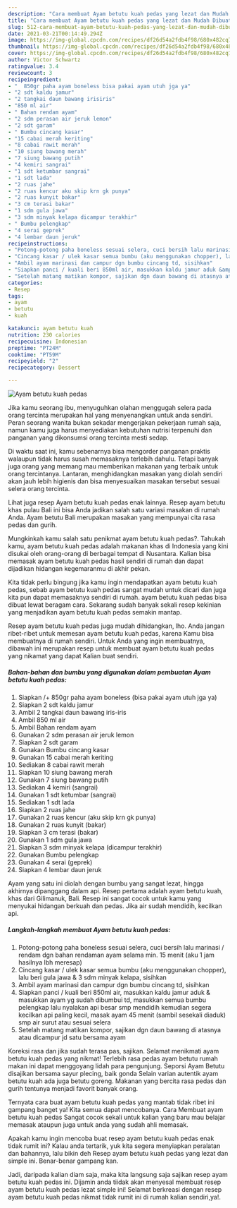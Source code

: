 ```yaml
---
description: "Cara membuat Ayam betutu kuah pedas yang lezat dan Mudah Dibuat"
title: "Cara membuat Ayam betutu kuah pedas yang lezat dan Mudah Dibuat"
slug: 512-cara-membuat-ayam-betutu-kuah-pedas-yang-lezat-dan-mudah-dibuat
date: 2021-03-21T00:14:49.294Z
image: https://img-global.cpcdn.com/recipes/df26d54a2fdb4f98/680x482cq70/ayam-betutu-kuah-pedas-foto-resep-utama.jpg
thumbnail: https://img-global.cpcdn.com/recipes/df26d54a2fdb4f98/680x482cq70/ayam-betutu-kuah-pedas-foto-resep-utama.jpg
cover: https://img-global.cpcdn.com/recipes/df26d54a2fdb4f98/680x482cq70/ayam-betutu-kuah-pedas-foto-resep-utama.jpg
author: Victor Schwartz
ratingvalue: 3.4
reviewcount: 3
recipeingredient:
- "  850gr paha ayam boneless bisa pakai ayam utuh jga ya"
- "2 sdt kaldu jamur"
- "2 tangkai daun bawang irisiris"
- "850 ml air"
- " Bahan rendam ayam"
- "2 sdm perasan air jeruk lemon"
- "2 sdt garam"
- " Bumbu cincang kasar"
- "15 cabai merah keriting"
- "8 cabai rawit merah"
- "10 siung bawang merah"
- "7 siung bawang putih"
- "4 kemiri sangrai"
- "1 sdt ketumbar sangrai"
- "1 sdt lada"
- "2 ruas jahe"
- "2 ruas kencur aku skip krn gk punya"
- "2 ruas kunyit bakar"
- "3 cm terasi bakar"
- "1 sdm gula jawa"
- "3 sdm minyak kelapa dicampur terakhir"
- " Bumbu pelengkap"
- "4 serai geprek"
- "4 lembar daun jeruk"
recipeinstructions:
- "Potong-potong paha boneless sesuai selera, cuci bersih lalu marinasi / rendam dgn bahan rendaman ayam selama min. 15 menit (aku 1 jam hasilnya lbh meresap)"
- "Cincang kasar / ulek kasar semua bumbu (aku menggunakan chopper), lalu beri gula jawa &amp; 3 sdm minyak kelapa, sisihkan"
- "Ambil ayam marinasi dan campur dgn bumbu cincang td, sisihkan"
- "Siapkan panci / kuali beri 850ml air, masukkan kaldu jamur aduk &amp; masukkan ayam yg sudah dibumbui td, masukkan semua bumbu pelengkap lalu nyalakan api besar smp mendidih kemudian segera kecilkan api paling kecil, masak ayam 45 menit (sambil sesekali diaduk) smp air surut atau sesuai selera"
- "Setelah matang matikan kompor, sajikan dgn daun bawang di atasnya atau dicampur jd satu bersama ayam"
categories:
- Resep
tags:
- ayam
- betutu
- kuah

katakunci: ayam betutu kuah 
nutrition: 230 calories
recipecuisine: Indonesian
preptime: "PT24M"
cooktime: "PT59M"
recipeyield: "2"
recipecategory: Dessert

---
```



![Ayam betutu kuah pedas](https://img-global.cpcdn.com/recipes/df26d54a2fdb4f98/680x482cq70/ayam-betutu-kuah-pedas-foto-resep-utama.jpg)

Jika kamu seorang ibu, menyuguhkan olahan menggugah selera pada orang tercinta merupakan hal yang menyenangkan untuk anda sendiri. Peran seorang  wanita bukan sekadar mengerjakan pekerjaan rumah saja, namun kamu juga harus menyediakan kebutuhan nutrisi terpenuhi dan panganan yang dikonsumsi orang tercinta mesti sedap.

Di waktu  saat ini, kamu sebenarnya bisa mengorder panganan praktis walaupun tidak harus susah memasaknya terlebih dahulu. Tetapi banyak juga orang yang memang mau memberikan makanan yang terbaik untuk orang tercintanya. Lantaran, menghidangkan masakan yang diolah sendiri akan jauh lebih higienis dan bisa menyesuaikan masakan tersebut sesuai selera orang tercinta. 

Lihat juga resep Ayam betutu kuah pedas enak lainnya. Resep ayam betutu khas pulau Bali ini bisa Anda jadikan salah satu variasi masakan di rumah Anda. Ayam betutu Bali merupakan masakan yang mempunyai cita rasa pedas dan gurih.

Mungkinkah kamu salah satu penikmat ayam betutu kuah pedas?. Tahukah kamu, ayam betutu kuah pedas adalah makanan khas di Indonesia yang kini disukai oleh orang-orang di berbagai tempat di Nusantara. Kalian bisa memasak ayam betutu kuah pedas hasil sendiri di rumah dan dapat dijadikan hidangan kegemaranmu di akhir pekan.

Kita tidak perlu bingung jika kamu ingin mendapatkan ayam betutu kuah pedas, sebab ayam betutu kuah pedas sangat mudah untuk dicari dan juga kita pun dapat memasaknya sendiri di rumah. ayam betutu kuah pedas bisa dibuat lewat beragam cara. Sekarang sudah banyak sekali resep kekinian yang menjadikan ayam betutu kuah pedas semakin mantap.

Resep ayam betutu kuah pedas juga mudah dihidangkan, lho. Anda jangan ribet-ribet untuk memesan ayam betutu kuah pedas, karena Kamu bisa membuatnya di rumah sendiri. Untuk Anda yang ingin membuatnya, dibawah ini merupakan resep untuk membuat ayam betutu kuah pedas yang nikamat yang dapat Kalian buat sendiri.

<!--inarticleads1-->

##### Bahan-bahan dan bumbu yang digunakan dalam pembuatan Ayam betutu kuah pedas:

1. Siapkan  /+ 850gr paha ayam boneless (bisa pakai ayam utuh jga ya)
1. Siapkan 2 sdt kaldu jamur
1. Ambil 2 tangkai daun bawang iris-iris
1. Ambil 850 ml air
1. Ambil  Bahan rendam ayam
1. Gunakan 2 sdm perasan air jeruk lemon
1. Siapkan 2 sdt garam
1. Gunakan  Bumbu cincang kasar
1. Gunakan 15 cabai merah keriting
1. Sediakan 8 cabai rawit merah
1. Siapkan 10 siung bawang merah
1. Gunakan 7 siung bawang putih
1. Sediakan 4 kemiri (sangrai)
1. Gunakan 1 sdt ketumbar (sangrai)
1. Sediakan 1 sdt lada
1. Siapkan 2 ruas jahe
1. Gunakan 2 ruas kencur (aku skip krn gk punya)
1. Gunakan 2 ruas kunyit (bakar)
1. Siapkan 3 cm terasi (bakar)
1. Gunakan 1 sdm gula jawa
1. Siapkan 3 sdm minyak kelapa (dicampur terakhir)
1. Gunakan  Bumbu pelengkap
1. Gunakan 4 serai (geprek)
1. Siapkan 4 lembar daun jeruk


Ayam yang satu ini diolah dengan bumbu yang sangat lezat, hingga akhirnya dipanggang dalam api. Resep pertama adalah ayam betutu kuah, khas dari Gilimanuk, Bali. Resep ini sangat cocok untuk kamu yang menyukai hidangan berkuah dan pedas. Jika air sudah mendidih, kecilkan api. 

<!--inarticleads2-->

##### Langkah-langkah membuat Ayam betutu kuah pedas:

1. Potong-potong paha boneless sesuai selera, cuci bersih lalu marinasi / rendam dgn bahan rendaman ayam selama min. 15 menit (aku 1 jam hasilnya lbh meresap)
1. Cincang kasar / ulek kasar semua bumbu (aku menggunakan chopper), lalu beri gula jawa &amp; 3 sdm minyak kelapa, sisihkan
1. Ambil ayam marinasi dan campur dgn bumbu cincang td, sisihkan
1. Siapkan panci / kuali beri 850ml air, masukkan kaldu jamur aduk &amp; masukkan ayam yg sudah dibumbui td, masukkan semua bumbu pelengkap lalu nyalakan api besar smp mendidih kemudian segera kecilkan api paling kecil, masak ayam 45 menit (sambil sesekali diaduk) smp air surut atau sesuai selera
1. Setelah matang matikan kompor, sajikan dgn daun bawang di atasnya atau dicampur jd satu bersama ayam


Koreksi rasa dan jika sudah terasa pas, sajikan. Selamat menikmati ayam betutu kuah pedas yang nikmat! Terlebih rasa pedas ayam betutu rumah makan ini dapat menggoyang lidah para pengunjung. Seporsi Ayam Betutu disajikan bersama sayur plecing, baik gonda Selain varian autentik ayam betutu kuah ada juga betutu goreng. Makanan yang bercita rasa pedas dan gurih tentunya menjadi favorit banyak orang. 

Ternyata cara buat ayam betutu kuah pedas yang mantab tidak ribet ini gampang banget ya! Kita semua dapat mencobanya. Cara Membuat ayam betutu kuah pedas Sangat cocok sekali untuk kalian yang baru mau belajar memasak ataupun juga untuk anda yang sudah ahli memasak.

Apakah kamu ingin mencoba buat resep ayam betutu kuah pedas enak tidak rumit ini? Kalau anda tertarik, yuk kita segera menyiapkan peralatan dan bahannya, lalu bikin deh Resep ayam betutu kuah pedas yang lezat dan simple ini. Benar-benar gampang kan. 

Jadi, daripada kalian diam saja, maka kita langsung saja sajikan resep ayam betutu kuah pedas ini. Dijamin anda tiidak akan menyesal membuat resep ayam betutu kuah pedas lezat simple ini! Selamat berkreasi dengan resep ayam betutu kuah pedas nikmat tidak rumit ini di rumah kalian sendiri,ya!.

